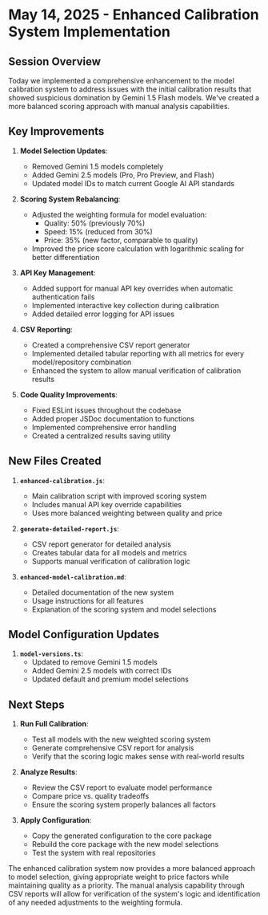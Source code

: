 # May 14, 2025 - Enhanced Calibration System Implementation

## Session Overview

Today we implemented a comprehensive enhancement to the model calibration system to address issues with the initial calibration results that showed suspicious domination by Gemini 1.5 Flash models. We've created a more balanced scoring approach with manual analysis capabilities.

## Key Improvements

1. **Model Selection Updates**:
   - Removed Gemini 1.5 models completely
   - Added Gemini 2.5 models (Pro, Pro Preview, and Flash)
   - Updated model IDs to match current Google AI API standards

2. **Scoring System Rebalancing**:
   - Adjusted the weighting formula for model evaluation:
     - Quality: 50% (previously 70%)
     - Speed: 15% (reduced from 30%)
     - Price: 35% (new factor, comparable to quality)
   - Improved the price score calculation with logarithmic scaling for better differentiation

3. **API Key Management**:
   - Added support for manual API key overrides when automatic authentication fails
   - Implemented interactive key collection during calibration
   - Added detailed error logging for API issues

4. **CSV Reporting**:
   - Created a comprehensive CSV report generator
   - Implemented detailed tabular reporting with all metrics for every model/repository combination
   - Enhanced the system to allow manual verification of calibration results

5. **Code Quality Improvements**:
   - Fixed ESLint issues throughout the codebase
   - Added proper JSDoc documentation to functions
   - Implemented comprehensive error handling
   - Created a centralized results saving utility

## New Files Created

1. **`enhanced-calibration.js`**:
   - Main calibration script with improved scoring system
   - Includes manual API key override capabilities
   - Uses more balanced weighting between quality and price

2. **`generate-detailed-report.js`**:
   - CSV report generator for detailed analysis
   - Creates tabular data for all models and metrics
   - Supports manual verification of calibration logic

3. **`enhanced-model-calibration.md`**:
   - Detailed documentation of the new system
   - Usage instructions for all features
   - Explanation of the scoring system and model selections

## Model Configuration Updates

1. **`model-versions.ts`**:
   - Updated to remove Gemini 1.5 models
   - Added Gemini 2.5 models with correct IDs
   - Updated default and premium model selections

## Next Steps

1. **Run Full Calibration**:
   - Test all models with the new weighted scoring system
   - Generate comprehensive CSV report for analysis
   - Verify that the scoring logic makes sense with real-world results

2. **Analyze Results**:
   - Review the CSV report to evaluate model performance
   - Compare price vs. quality tradeoffs
   - Ensure the scoring system properly balances all factors

3. **Apply Configuration**:
   - Copy the generated configuration to the core package
   - Rebuild the core package with the new model selections
   - Test the system with real repositories

The enhanced calibration system now provides a more balanced approach to model selection, giving appropriate weight to price factors while maintaining quality as a priority. The manual analysis capability through CSV reports will allow for verification of the system's logic and identification of any needed adjustments to the weighting formula.
